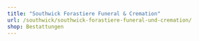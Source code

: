 ```yaml
---
title: "Southwick Forastiere Funeral & Cremation"
url: /southwick/southwick-forastiere-funeral-und-cremation/
shop: Bestattungen
---
```

